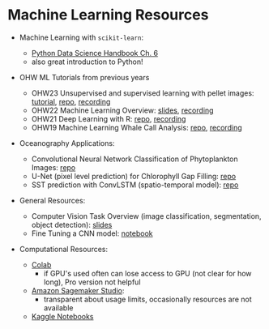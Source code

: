 # Machine Learning Resources

* Machine Learning with `scikit-learn`:
  *  [Python Data Science Handbook Ch. 6](https://jakevdp.github.io/PythonDataScienceHandbook/05.00-machine-learning.html)
  *  also great introduction to Python! 

 
* OHW ML Tutorials from previous years
  *  OHW23 Unsupervised and supervised learning with pellet images: [tutorial](https://oceanhackweek.org/ohw23/tutorials-index/machine-learning.html), [repo](https://github.com/oceanhackweek/ohw-tutorials/tree/OHW23/01-Tue/machine-learning), [recording](https://www.youtube.com/watch?v=e2FgBC6GGBM)
  *  OHW22 Machine Learning Overview: [slides](https://docs.google.com/presentation/d/1JJz0l3GBjYV6W6Bv1L3miny0USaVdJFh4uJEKDtKJ9s/), [recording](https://www.youtube.com/watch?v=ALmCSgpmEzs&t=4s)
  * OHW21 Deep Learning with R: [repo](https://github.com/oceanhackweek/ohw-tutorials/tree/OHW21/deep-learning), [recording](https://www.youtube.com/watch?v=mXDbc5JNyz0&t=242s)
  * OHW19 Machine Learning Whale Call Analysis: [repo](https://github.com/oceanhackweek/ohw-tutorials/tree/OHW22/01-Tue/01-machine-learning-intro/tutorial), [recording](https://www.youtube.com/watch?v=Fzd9m18ZrpU&t=3706s) 

* Oceanography Applications:
  * Convolutional Neural Network Classification of Phytoplankton Images: [repo](https://github.com/ifcb-utopia/plankton-CNN-DEMO)
  * U-Net (pixel level prediction) for Chlorophyll Gap Filling: [repo](https://github.com/geo-smart/mind-the-chl-gap/blob/main/notebooks/U-Net_Tutorial.ipynb)
  * SST prediction with ConvLSTM (spatio-temporal model): [repo](https://github.com/SAFS-Varanasi-Internship/2024-tutorials/blob/main/notebooks-ml/ConvLSTM_Tutorial.ipynb)
 

* General Resources:
  * Computer Vision Task Overview (image classification, segmentation, object detection): [slides](https://docs.google.com/presentation/d/1F0RgaGmoA_QVcmEqfVoovi5rfRYvSq3IstLHrT1j0sg/edit#slide=id.g2ce1d6cca0a_0_329) 
  * Fine Tuning a CNN model: [notebook](https://github.com/valentina-s/TeachingDeepLearning/blob/main/model_tuning_flowers.ipynb)
 
* Computational Resources:
  * [Colab](https://colab.research.google.com/)
    * if GPU's used often can lose access to GPU (not clear for how long), Pro version not helpful
  * [Amazon Sagemaker Studio](https://aws.amazon.com/sagemaker/studio/):
    * transparent about usage limits, occasionally resources are not available
  * [Kaggle Notebooks](https://www.kaggle.com/code)
     
   
 
  

  
 
  
